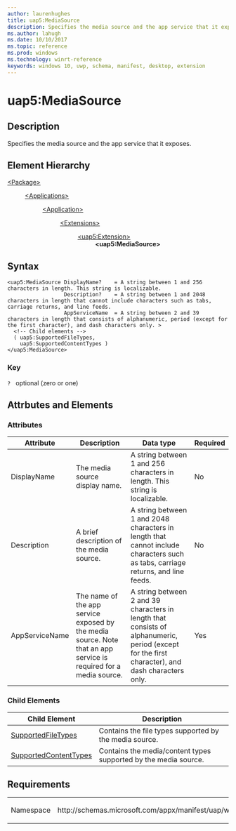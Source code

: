```yaml
---
author: laurenhughes
title: uap5:MediaSource
description: Specifies the media source and the app service that it exposes.
ms.author: lahugh
ms.date: 10/10/2017
ms.topic: reference
ms.prod: windows
ms.technology: winrt-reference
keywords: windows 10, uwp, schema, manifest, desktop, extension 
---
```


# uap5:MediaSource

## Description
Specifies the media source and the app service that it exposes.

## Element Hierarchy
<dl>
<dt><a href="element-package.md">&lt;Package&gt;</a></dt>
<dd>
<dl>
<dt><a href="element-applications.md">&lt;Applications&gt;</a></dt>
<dd>
<dl>
<dt><a href="element-application.md">&lt;Application&gt;</a></dt>
<dd>
<dl>
<dt><a href="element-1-extensions.md">&lt;Extensions&gt;</a></dt>
<dd>
<dl>
<dt><a href="element-uap5-extension.md">&lt;uap5:Extension&gt;</a></dt>
<dd><b>&lt;uap5:MediaSource&gt;</b></dd>
</dl>
</dd>
</dl>
</dd>
</dl>
</dd>
</dl>
</dd>
</dl>

## Syntax
```syntax
<uap5:MediaSource DisplayName?    = A string between 1 and 256 characters in length. This string is localizable.
                  Description?    = A string between 1 and 2048 characters in length that cannot include characters such as tabs, carriage returns, and line feeds.
                  AppServiceName  = A string between 2 and 39 characters in length that consists of alphanumeric, period (except for the first character), and dash characters only. >   
  <!-- Child elements -->
  ( uap5:SupportedFileTypes, 
    uap5:SupportedContentTypes )
</uap5:MediaSource>
```

### Key
`?`   optional (zero or one)

## Attrbutes and Elements

### Attributes
| Attribute | Description | Data type | Required |
|-----------|-------------|-----------|----------|
| DisplayName | The media source display name. | A string between 1 and 256 characters in length. This string is localizable. | No |
| Description | A brief description of the media source. | A string between 1 and 2048 characters in length that cannot include characters such as tabs, carriage returns, and line feeds. | No |
| AppServiceName | The name of the app service exposed by the media source. Note that an app service is required for a media source. |  A string between 2 and 39 characters in length that consists of alphanumeric, period (except for the first character), and dash characters only. | Yes |

### Child Elements

| Child Element | Description |
|---------------|-------------|
| [SupportedFileTypes](element-uap5-SupportedFileTypes.md) | Contains the file types supported by the media source. |
| [SupportedContentTypes](element-uap5-SupportedContentTypes.md) | Contains the media/content types supported by the media source. |



## Requirements

<table>
<colgroup>
<col width="50%" />
<col width="50%" />
</colgroup>
<tbody>
<tr class="odd">
<td><p>Namespace</p></td>
<td><p>http://schemas.microsoft.com/appx/manifest/uap/windows10/5</p></td>
</tr>
</tbody>
</table>